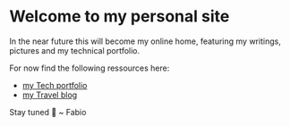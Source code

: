 # Welcome to my personal site

In the near future this will become my online home, featuring my writings, pictures and my technical portfolio.

For now find the following ressources here:
- [my Tech portfolio](https://maienschein.tech)
- [my Travel blog](http://maienschein.me/travel)

Stay tuned 🙌
~ Fabio
